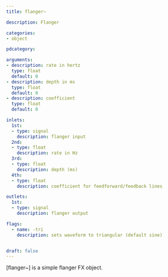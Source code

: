 ```yaml
---
title: flanger~

description: Flanger

categories:
- object

pdcategory:

arguments:
- description: rate in hertz
  type: float
  default: 0
- description: depth in ms
  type: float
  default: 0
- description: coefficient
  type: float
  default: 0

inlets:
  1st:
  - type: signal
    description: flanger input
  2nd:
  - type: float
    description: rate in Hz
  3rd:
  - type: float
    description: depth (ms)
  4th:
  - type: float
    description: coefficient for feedforward/feedback lines

outlets:
  1st:
  - type: signal
    description: flanger output

flags:
  - name: -tri
    description: sets waveform to triangular (default sine)


draft: false
---
```


[flanger~] is a simple flanger FX object.

